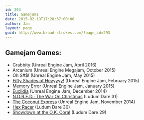 ```yaml
---
id: 293
title: Gamejams
date: 2015-02-19T17:28:37+00:00
author: Jan
layout: page
guid: http://www.broad-strokes.com/?page_id=293
---
```

## Gamejam Games:

  * Grabbity (Unreal Engine Jam, April 2016)
  * Arcanium (Unreal Engine Megajam, October 2015)
  * Oh S#$! (Unreal Engine Jam, May 2015)
  * [Fifty Shades of Heyyyyy!](http://www.broad-strokes.com/games/gamejams/fifty-shades-of-heyyyyy/ "Fifty Shades of Heyyyyy!") (Unreal Engine Jam, February 2015)
  * [Memory Error](http://www.broad-strokes.com/games/gamejams/memory-error/ "Memory Error") (Unreal Engine Jam, January 2015)
  * [Euclidia](http://www.broad-strokes.com/games/euclidia/ "Euclidia") (Unreal Engine Jam, December 2014)
  * [N.O.R.E.D.: The War On Christmas](http://www.broad-strokes.com/games/n-o-r-e-d-the-war-on-christmas/ "N.O.R.E.D.: The War On Christmas") (Ludum Dare 31)
  * [The Coconut Express](http://www.broad-strokes.com/games/the-coconut-express/ "The Coconut Express") (Unreal Engine Jam, November 2014)
  * [Hex Racer](http://www.broad-strokes.com/games/hex-racer/ "Hex Racer") (Ludum Dare 30)
  * [Showdown at the O.K. Coral](http://www.broad-strokes.com/games/showdown-at-the-o-k-coral/ "Showdown at the O.K. Coral") (Ludum Dare 29)